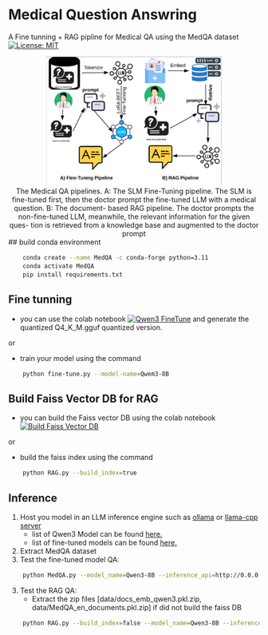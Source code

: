 # Medical Question Answring
A Fine tunning + RAG pipline for Medical QA using the MedQA dataset
<br>
[![License: MIT](https://img.shields.io/badge/license-MIT-blue.svg)](https://opensource.org/licenses/MIT)
<div align="center">
<img src="figs/system.png" width="70%"/>
<br>
The Medical QA pipelines. A: The SLM Fine-Tuning
pipeline. The SLM is fine-tuned first, then the doctor prompt
the fine-tuned LLM with a medical question. B: The document-
based RAG pipeline. The doctor prompts the non-fine-tuned
LLM, meanwhile, the relevant information for the given ques-
tion is retrieved from a knowledge base and augmented to the
doctor prompt
</div>
## build conda environment

```bash
    conda create --name MedQA -c conda-forge python=3.11
    conda activate MedQA
    pip install requirements.txt
```

## Fine tunning
- you can use the colab notebook [![Qwen3 FineTune](https://colab.research.google.com/assets/colab-badge.svg)]( https://colab.research.google.com/drive/1Sl84BvWWWFePH1gxnlwjMcwHusbKVGZG?usp=sharing) and generate the quantized Q4_K_M.gguf quantized version.

or
- train your model using the command
```bash
    python fine-tune.py --model-name=Qwem3-8B
```
    
## Build Faiss Vector DB for RAG
- you can build the Faiss vector DB using the colab notebook [![Build Faiss Vector DB](https://colab.research.google.com/assets/colab-badge.svg)](https://colab.research.google.com/drive/15Uq7tDr48x4oWFcAZ-GaC-CYCTX0A8Yf?usp=sharing)

or
- build the faiss index using the command
```bash
    python RAG.py --build_index=true
```
## Inference
1. Host you model in an LLM inference engine such as <a href="https://ollama.com/library/qwen3:8b">ollama</a> or <a href="https://github.com/ggml-org/llama.cpp/tree/master/tools/server">llama-cpp server</a>
    - list of  Qwen3 Model can be found <a href="https://huggingface.co/collections/Qwen/qwen3-67dd247413f0e2e4f653967f">here.</a>
    - list of fine-tuned models can be found <a href="https://huggingface.co/collections/Qwen/qwen3-67dd247413f0e2e4f653967f">here.</a>
2. Extract MedQA dataset 
2. Test the fine-tuned model QA:
```bash
    python MedQA.py --model_name=Qwen3-8B --inference_api=http://0.0.0.0::11434/api/generate --test_size=100
```
3. Test the RAG QA:
    - Extract the zip files [data/docs_emb_qwen3.pkl.zip, data/MedQA_en_documents.pkl.zip] if did not build the faiss DB 
```bash
    python RAG.py --build_index=false --model_name=Qwen3-8B --inference_api=http://0.0.0.0::11434/api/generate --test_size=100
```